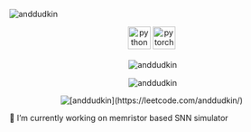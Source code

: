 <p align="left"> <img src="https://komarev.com/ghpvc/?username=anddudkin" alt="anddudkin" /> </p>



<p align="center">
  <img src="https://www.vectorlogo.zone/logos/python/python-icon.svg" alt="python" width="40" height="40"/>
  <img src="https://www.vectorlogo.zone/logos/pytorch/pytorch-icon.svg" alt="pytorch" width="40" height="40"/> 
</p>

<p align="center">&nbsp;<img align="center" src="https://github-readme-stats.vercel.app/api?username=anddudkin&show_icons=true&hide_border=true&hide_title=true&include_all_commits=true" alt="anddudkin" /></p>

<p align="center">&nbsp;<img align="center" src="https://github-readme-stats.vercel.app/api?username=anddudkin&theme=dark&show_icons=truehide_title=true&include_all_commits=true" alt="anddudkin" /></p>

<p align="center"> <img src="https://img.shields.io/badge/dynamic/json?style=for-the-badge&labelColor=black&color=%23ffa116&label=Solved&query=solvedOverTotal&url=https%3A%2F%2Fbadge.xyli.tech/%2Fapi%2Fusers%2Fanddudkin&logo=leetcode&logoColor=yellow)" alt="[anddudkin](https://leetcode.com/anddudkin/)" /> </p>

🔭 I’m currently working on memristor based SNN simulator
<!--
**qubvel/qubvel** is a ✨ _special_ ✨ repository because its `README.md` (this file) appears on your GitHub profile.

Here are some ideas to get you started:

- 🔭 I’m currently working on ...
- 🌱 I’m currently learning ...
- 👯 I’m looking to collaborate on ...
- 🤔 I’m looking for help with ...
- 💬 Ask me about ...
- 📫 How to reach me: ...
- 😄 Pronouns: ...
- ⚡ Fun fact: ...
-->

